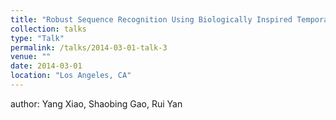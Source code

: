 ```yaml
---
title: "Robust Sequence Recognition Using Biologically Inspired Temporal Learning Mechanisms"
collection: talks
type: "Talk"
permalink: /talks/2014-03-01-talk-3
venue: ""
date: 2014-03-01
location: "Los Angeles, CA"
---
```


author: Yang Xiao, Shaobing Gao, Rui Yan
